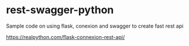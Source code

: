# rest-swagger-python
Sample code on using flask, conexion and swagger to create fast rest api

https://realpython.com/flask-connexion-rest-api/
